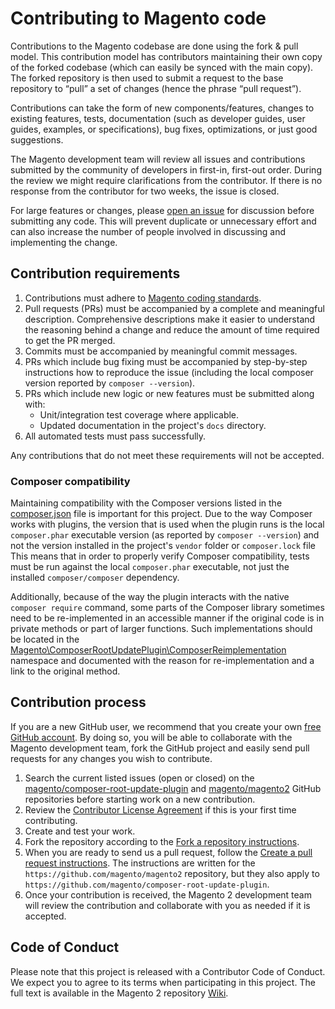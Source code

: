 # Contributing to Magento code

Contributions to the Magento codebase are done using the fork & pull model.
This contribution model has contributors maintaining their own copy of the forked codebase (which can easily be synced with the main copy). The forked repository is then used to submit a request to the base repository to “pull” a set of changes (hence the phrase “pull request”).

Contributions can take the form of new components/features, changes to existing features, tests, documentation (such as developer guides, user guides, examples, or specifications), bug fixes, optimizations, or just good suggestions.

The Magento development team will review all issues and contributions submitted by the community of developers in first-in, first-out order. During the review we might require clarifications from the contributor. If there is no response from the contributor for two weeks, the issue is closed.

For large features or changes, please [open an issue](https://github.com/magento/composer-root-update-plugin/issues) for discussion before submitting any code. This will prevent duplicate or unnecessary effort and can also increase the number of people involved in discussing and implementing the change.

## Contribution requirements

1. Contributions must adhere to [Magento coding standards](http://devdocs.magento.com/guides/v2.3/coding-standards/bk-coding-standards.html).
2. Pull requests (PRs) must be accompanied by a complete and meaningful description. Comprehensive descriptions make it easier to understand the reasoning behind a change and reduce the amount of time required to get the PR merged.
3. Commits must be accompanied by meaningful commit messages.
4. PRs which include bug fixing must be accompanied by step-by-step instructions how to reproduce the issue (including the local composer version reported by `composer --version`).
5. PRs which include new logic or new features must be submitted along with:
    * Unit/integration test coverage where applicable.
    * Updated documentation in the project's `docs` directory.
6. All automated tests must pass successfully.

Any contributions that do not meet these requirements will not be accepted.

### Composer compatibility

Maintaining compatibility with the Composer versions listed in the [composer.json](composer.json) file is important for this project. Due to the way Composer works with plugins, the version that is used when the plugin runs is the local `composer.phar` executable version (as reported by `composer --version`) and not the version installed in the project's `vendor` folder or `composer.lock` file This means that in order to properly verify Composer compatibility, tests must be run against the local `composer.phar` executable, not just the installed `composer/composer` dependency.

Additionally, because of the way the plugin interacts with the native `composer require` command, some parts of the Composer library sometimes need to be re-implemented in an accessible manner if the original code is in private methods or part of larger functions. Such implementations should be located in the [Magento\ComposerRootUpdatePlugin\ComposerReimplementation](src/Magento/ComposerRootUpdatePlugin/ComposerReimplementation) namespace and documented with the reason for re-implementation and a link to the original method. 

## Contribution process

If you are a new GitHub user, we recommend that you create your own [free GitHub account](https://github.com/signup/free). By doing so, you will be able to collaborate with the Magento development team, fork the GitHub project and easily send pull requests for any changes you wish to contribute.

1. Search the current listed issues (open or closed) on the [magento/composer-root-update-plugin](https://github.com/magento/composer-root-update-plugin/issues) and [magento/magento2](https://github.com/magento/magento2/issues) GitHub repositories before starting work on a new contribution.
2. Review the [Contributor License Agreement](https://magento.com/legaldocuments/mca) if this is your first time contributing.
3. Create and test your work.
4. Fork the repository according to the [Fork a repository instructions](http://devdocs.magento.com/guides/v2.3/contributor-guide/contributing.html#fork).
5. When you are ready to send us a pull request, follow the [Create a pull request instructions](http://devdocs.magento.com/guides/v2.3/contributor-guide/contributing.html#pull_request). The instructions are written for the `https://github.com/magento/magento2` repository, but they also apply to `https://github.com/magento/composer-root-update-plugin`.
6. Once your contribution is received, the Magento 2 development team will review the contribution and collaborate with you as needed if it is accepted.

## Code of Conduct

Please note that this project is released with a Contributor Code of Conduct. We expect you to agree to its terms when participating in this project.
The full text is available in the Magento 2 repository [Wiki](https://github.com/magento/magento2/wiki/Magento-Code-of-Conduct).